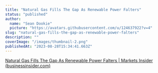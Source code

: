 ```yaml
---
title: "Natural Gas Fills The Gap As Renewable Power Falters"
status: "published"
author:
  name: "Sean Dookie"
  picture: "https://avatars.githubusercontent.com/u/124637922?v=4"
slug: "natural-gas-fills-the-gap-as-renewable-power-falters"
description: ""
coverImage: "/images/thumbnail-2.png"
publishedAt: "2023-08-28T15:34:41.663Z"
---
```


[Natural Gas Fills The Gap As Renewable Power Falters \| Markets Insider (](https://markets.businessinsider.com/news/stocks/natural-gas-fills-the-gap-as-renewable-power-falters-1032583832)[businessinsider.com](http://businessinsider.com)[)](https://markets.businessinsider.com/news/stocks/natural-gas-fills-the-gap-as-renewable-power-falters-1032583832)
